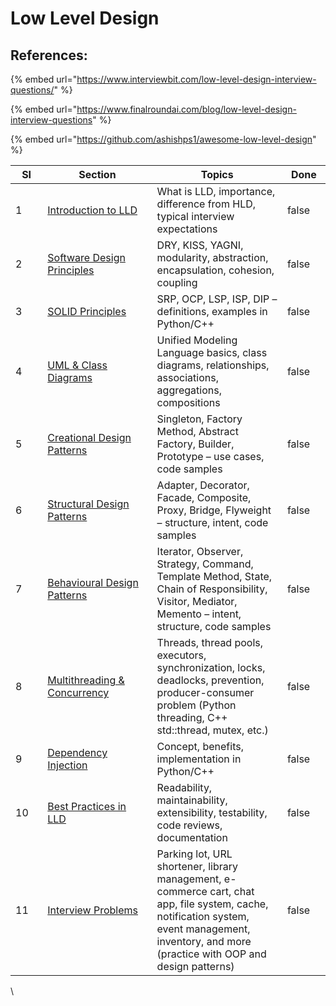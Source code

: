 # Low Level Design

## **References:**

{% embed url="https://www.interviewbit.com/low-level-design-interview-questions/" %}

{% embed url="https://www.finalroundai.com/blog/low-level-design-interview-questions" %}

{% embed url="https://github.com/ashishps1/awesome-low-level-design" %}



<table><thead><tr><th width="45.80841064453125">SI</th><th width="195.8673095703125">Section</th><th width="241.50921630859375">Topics</th><th width="61.99993896484375" data-type="checkbox">Done</th></tr></thead><tbody><tr><td>1</td><td><a href="introduction-to-lld.md">Introduction to LLD</a></td><td>What is LLD, importance, difference from HLD, typical interview expectations</td><td>false</td></tr><tr><td>2</td><td><a href="software-design-principles.md">Software Design Principles</a></td><td>DRY, KISS, YAGNI, modularity, abstraction, encapsulation, cohesion, coupling</td><td>false</td></tr><tr><td>3</td><td><a href="solid-principles.md">SOLID Principles</a></td><td>SRP, OCP, LSP, ISP, DIP – definitions, examples in Python/C++</td><td>false</td></tr><tr><td>4</td><td><a href="uml-and-class-diagrams.md">UML &#x26; Class Diagrams</a></td><td>Unified Modeling Language basics, class diagrams, relationships, associations, aggregations, compositions</td><td>false</td></tr><tr><td>5</td><td><a href="creational-design-patterns.md">Creational Design Patterns</a></td><td>Singleton, Factory Method, Abstract Factory, Builder, Prototype – use cases, code samples</td><td>false</td></tr><tr><td>6</td><td><a href="structural-design-patterns.md">Structural Design Patterns</a></td><td>Adapter, Decorator, Facade, Composite, Proxy, Bridge, Flyweight – structure, intent, code samples</td><td>false</td></tr><tr><td>7</td><td><a href="behavioural-design-patterns.md">Behavioural Design Patterns</a></td><td>Iterator, Observer, Strategy, Command, Template Method, State, Chain of Responsibility, Visitor, Mediator, Memento – intent, structure, code samples</td><td>false</td></tr><tr><td>8</td><td><a href="multithreading-and-concurrency.md">Multithreading &#x26; Concurrency</a></td><td>Threads, thread pools, executors, synchronization, locks, deadlocks, prevention, producer-consumer problem (Python threading, C++ std::thread, mutex, etc.)</td><td>false</td></tr><tr><td>9</td><td><a href="dependency-injection.md">Dependency Injection</a></td><td>Concept, benefits, implementation in Python/C++</td><td>false</td></tr><tr><td>10</td><td><a href="best-practices-in-lld.md">Best Practices in LLD</a></td><td>Readability, maintainability, extensibility, testability, code reviews, documentation</td><td>false</td></tr><tr><td>11</td><td><a href="interview-problems.md">Interview Problems</a></td><td>Parking lot, URL shortener, library management, e-commerce cart, chat app, file system, cache, notification system, event management, inventory, and more (practice with OOP and design patterns)</td><td>false</td></tr></tbody></table>

\

